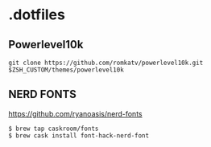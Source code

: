 # .dotfiles

## Powerlevel10k

```
git clone https://github.com/romkatv/powerlevel10k.git $ZSH_CUSTOM/themes/powerlevel10k
```


## NERD FONTS

https://github.com/ryanoasis/nerd-fonts

```
$ brew tap caskroom/fonts
$ brew cask install font-hack-nerd-font
```

